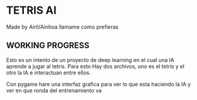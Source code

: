 # TETRIS AI
Made by Airil/Ainhoa llamame como prefieras

## WORKING PROGRESS

Esto es un intento de un proyecto de deep learning en el cual una IA aprende a jugar al tetris. Para esto Hay dos archivos, uno es el tetris y el otro la IA e interactuan entre ellos.

Con pygame hare una interfaz grafica para ver lo que esta haciendo la IA y ver en que ronda del entrenamiento va
